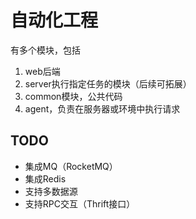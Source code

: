 # 自动化工程
有多个模块，包括
1. web后端
2. server执行指定任务的模块（后续可拓展）
3. common模块，公共代码
4. agent，负责在服务器或环境中执行请求


## TODO
- 集成MQ（RocketMQ）
- 集成Redis
- 支持多数据源
- 支持RPC交互（Thrift接口）